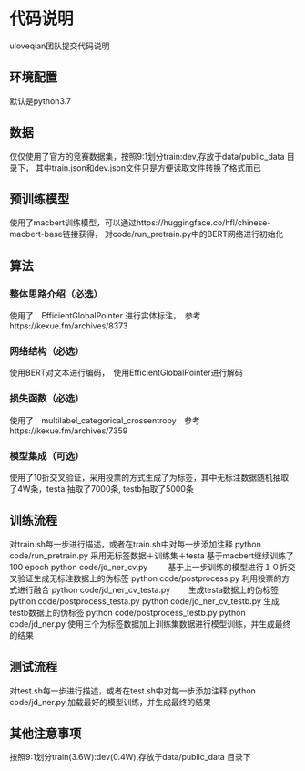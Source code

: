 # 代码说明
uloveqian团队提交代码说明


## 环境配置
默认是python3.7


## 数据
仅仅使用了官方的竞赛数据集，按照9:1划分train:dev,存放于data/public_data 目录下，
其中train.json和dev.json文件只是方便读取文件转换了格式而已

## 预训练模型
使用了macbert训练模型，可以通过https://huggingface.co/hfl/chinese-macbert-base链接获得，
对code/run_pretrain.py中的BERT网络进行初始化

## 算法

### 整体思路介绍（必选）
使用了　EfficientGlobalPointer 进行实体标注，　参考https://kexue.fm/archives/8373


### 网络结构（必选）
使用BERT对文本进行编码，　使用EfficientGlobalPointer进行解码

### 损失函数（必选）
使用了　multilabel_categorical_crossentropy　参考https://kexue.fm/archives/7359

### 模型集成（可选）
使用了10折交叉验证，采用投票的方式生成了为标签，其中无标注数据随机抽取了4W条，testa 抽取了7000条, testb抽取了5000条


## 训练流程
对train.sh每一步进行描述，或者在train.sh中对每一步添加注释
python code/run_pretrain.py      采用无标签数据＋训练集＋testa 基于macbert继续训练了100 epoch
python code/jd_ner_cv.py 　　     基于上一步训练的模型进行１０折交叉验证生成无标注数据上的伪标签
python code/postprocess.py        利用投票的方式进行融合
python code/jd_ner_cv_testa.py 　　生成testa数据上的伪标签
python code/postprocess_testa.py
python code/jd_ner_cv_testb.py       生成testb数据上的伪标签
python code/postprocess_testb.py
python code/jd_ner.py            使用三个为标签数据加上训练集数据进行模型训练，并生成最终的结果
## 测试流程
对test.sh每一步进行描述，或者在test.sh中对每一步添加注释
python code/jd_ner.py           加载最好的模型训练，并生成最终的结果

## 其他注意事项
按照9:1划分train(3.6W):dev(0.4W),存放于data/public_data 目录下